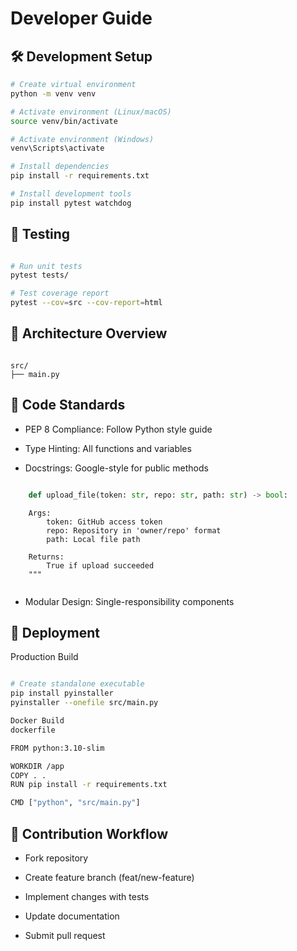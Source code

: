 # Developer Guide

## 🛠 Development Setup

```bash
# Create virtual environment
python -m venv venv

# Activate environment (Linux/macOS)
source venv/bin/activate

# Activate environment (Windows)
venv\Scripts\activate

# Install dependencies
pip install -r requirements.txt

# Install development tools
pip install pytest watchdog
```

## 🧪 Testing

```bash

# Run unit tests
pytest tests/

# Test coverage report
pytest --cov=src --cov-report=html
```

## 🧩 Architecture Overview
```

src/
├── main.py                 
```

## 📜 Code Standards

- PEP 8 Compliance: Follow Python style guide

- Type Hinting: All functions and variables

- Docstrings: Google-style for public methods

```python

    def upload_file(token: str, repo: str, path: str) -> bool:
```

        
        Args:
            token: GitHub access token
            repo: Repository in 'owner/repo' format
            path: Local file path
            
        Returns:
            True if upload succeeded
        """
```
```

-  Modular Design: Single-responsibility components

## 🚀 Deployment

Production Build
```bash

# Create standalone executable
pip install pyinstaller
pyinstaller --onefile src/main.py

Docker Build
dockerfile

FROM python:3.10-slim

WORKDIR /app
COPY . .
RUN pip install -r requirements.txt

CMD ["python", "src/main.py"]
```

## 🤝 Contribution Workflow

- Fork repository

- Create feature branch (feat/new-feature)

- Implement changes with tests

- Update documentation

- Submit pull request

